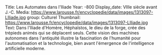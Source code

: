 Title: Les Automates dans l'Iliade
Year: -800
Display_date: VIIIe siècle avant J.-C.
Media: https://www.larousse.fr/encyclopedie/data/images/1313097-LIliade.jpg
group: Culturel
Thumbnail: https://www.larousse.fr/encyclopedie/data/images/1313097-LIliade.jpg
Text: Dans l'Iliade d'Homère, Héphaïstos, le dieu de la forge, crée des trépieds animés qui se déplacent seuls. Cette vision des machines autonomes dans l'antiquité illustre la fascination de l'humanité pour l'automatisation et la technologie, bien avant l'émergence de l'intelligence artificielle moderne.